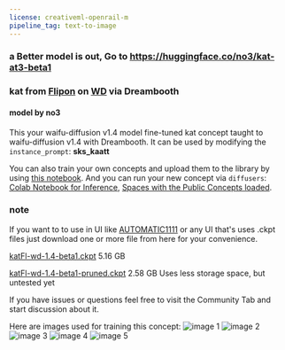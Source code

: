 ```yaml
---
license: creativeml-openrail-m
pipeline_tag: text-to-image
---
```

### a Better model is out, Go to https://huggingface.co/no3/kat-at3-beta1
### kat from [Flipon](https://store.steampowered.com/app/1285020/Flipon/) on [WD](https://huggingface.co/hakurei/waifu-diffusion) via Dreambooth
#### model by no3
This your waifu-diffusion v1.4 model fine-tuned kat concept taught to waifu-diffusion v1.4 with Dreambooth.
It can be used by modifying the `instance_prompt`: **sks_kaatt**

You can also train your own concepts and upload them to the library by using [this notebook](https://colab.research.google.com/github/huggingface/notebooks/blob/main/diffusers/sd_dreambooth_training.ipynb).
And you can run your new concept via `diffusers`: [Colab Notebook for Inference](https://colab.research.google.com/github/huggingface/notebooks/blob/main/diffusers/sd_dreambooth_inference.ipynb), [Spaces with the Public Concepts loaded](https://huggingface.co/spaces/sd-dreambooth-library/stable-diffusion-dreambooth-concepts).
### note
If you want to to use in UI like [AUTOMATIC1111](https://github.com/AUTOMATIC1111/stable-diffusion-webui) or any UI that's uses .ckpt files just download one or more file from here for your convenience.

[katFl-wd-1.4-beta1.ckpt](https://huggingface.co/no3/kat-wd-1.4-beta1/resolve/main/katFl-wd-1.4-beta1.ckpt) 5.16 GB

[katFl-wd-1.4-beta1-pruned.ckpt](https://huggingface.co/no3/kat-wd-1.4-beta1/resolve/main/katFl-wd-1.4-beta1-pruned.ckpt) 2.58 GB Uses less storage space, but untested yet

If you have issues or questions feel free to visit the Community Tab and start discussion about it.

Here are images used for training this concept:
![image 1](https://huggingface.co/no3/kat-wd-1.4-beta1/resolve/main/concept_images/1.png)
![image 2](https://huggingface.co/no3/kat-wd-1.4-beta1/resolve/main/concept_images/2.png)
![image 3](https://huggingface.co/no3/kat-wd-1.4-beta1/resolve/main/concept_images/3.png)
![image 4](https://huggingface.co/no3/kat-wd-1.4-beta1/resolve/main/concept_images/1%20c.png)
![image 5](https://huggingface.co/no3/kat-wd-1.4-beta1/resolve/main/concept_images/2%20c.png)